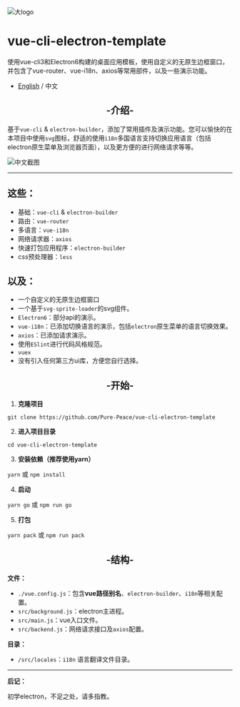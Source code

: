 ![大logo](http://otsu.fun/big_logo.png)

# vue-cli-electron-template
使用vue-cli3和Electron6构建的桌面应用模板，使用自定义的无原生边框窗口，并包含了vue-router、vue-i18n、axios等常用部件，以及一些演示功能。

- [English](https://github.com/Pure-Peace/vue-cli-electron-template/edit/master/README.md) / 中文

<h2 align="center">-介绍-</h2>

基于`vue-cli` & `electron-builder`，添加了常用插件及演示功能。您可以愉快的在本项目中使用`svg`图标，舒适的使用`i18n`多国语言支持切换应用语言（包括electron原生菜单及浏览器页面），以及更方便的进行网络请求等等。

![中文截图](http://otsu.fun/shoot_zh.png)

---

## 这些：
- 基础：`vue-cli` & `electron-builder`
- 路由：`vue-router`
- 多语言：`vue-i18n`
- 网络请求器：`axios`
- 快速打包应用程序：`electron-builder`
- css预处理器：`less`

## 以及：
- 一个自定义的无原生边框窗口
- 一个基于`svg-sprite-loader`的svg组件。
- `Electron6`：部分api的演示。
- `vue-i18n`：已添加切换语言的演示，包括`electron`原生菜单的语言切换效果。
- `axios`：已添加请求演示。
- 使用`ESlint`进行代码风格规范。
- `vuex`
- 没有引入任何第三方ui库，方便您自行选择。


<h2 align="center">-开始-</h2>


 1. **克隆项目**
 
`git clone https://github.com/Pure-Peace/vue-cli-electron-template`

 2. **进入项目目录**
 
`cd vue-cli-electron-template`

 3. **安装依赖（推荐使用yarn）**
 
`yarn` 或 `npm install`

 4. **启动**
 
`yarn go` 或 `npm run go`

 5. **打包**
 
`yarn pack` 或 `npm run pack`


<h2 align="center">-结构-</h2>

**文件：**

- `./vue.config.js`：包含**vue路径别名**、`electron-builder`、`i18n`等相关配置。
- `src/background.js`：electron主进程。
- `src/main.js`：vue入口文件。
- `src/backend.js`：网络请求接口及`axios`配置。

**目录：**

- `/src/locales`：`i18n` 语言翻译文件目录。

---
**后记：**

初学electron，不足之处，请多指教。
